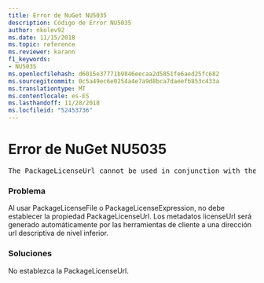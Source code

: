 ```yaml
---
title: Error de NuGet NU5035
description: Código de Error NU5035
author: nkolev92
ms.date: 11/15/2018
ms.topic: reference
ms.reviewer: karann
f1_keywords:
- NU5035
ms.openlocfilehash: d6015e37771b9846eecaa2d5851fe6aed25fc682
ms.sourcegitcommit: 0c5a49ec6e0254a4e7a9d8bca7daeefb853c433a
ms.translationtype: MT
ms.contentlocale: es-ES
ms.lasthandoff: 11/28/2018
ms.locfileid: "52453736"
---
```

# <a name="nuget-error-nu5035"></a>Error de NuGet NU5035
<pre>The PackageLicenseUrl cannot be used in conjunction with the PackageLicenseFile and PackageLicenseExpression.</pre>

### <a name="issue"></a>Problema

Al usar PackageLicenseFile o PackageLicenseExpression, no debe establecer la propiedad PackageLicenseUrl. Los metadatos licenseUrl será generado automáticamente por las herramientas de cliente a una dirección url descriptiva de nivel inferior.

### <a name="solution"></a>Soluciones

No establezca la PackageLicenseUrl.